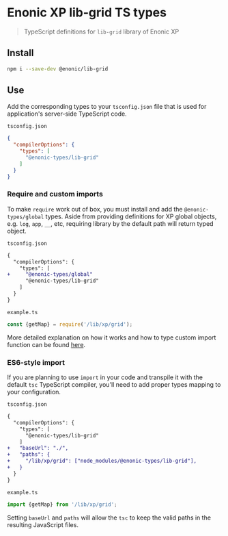 # Enonic XP lib-grid TS types

> TypeScript definitions for `lib-grid` library of Enonic XP

## Install

```bash
npm i --save-dev @enonic/lib-grid
```

## Use

Add the corresponding types to your `tsconfig.json` file that is used for application's server-side TypeScript code.

`tsconfig.json`

```json
{
  "compilerOptions": {
    "types": [
      "@enonic-types/lib-grid"
    ]
  }
}
```

### Require and custom imports

To make `require` work out of box, you must install and add the `@enonic-types/global` types. Aside from providing definitions for XP global
objects, e.g. `log`, `app`, `__`, etc, requiring library by the default path will return typed object.

`tsconfig.json`

```diff
{
  "compilerOptions": {
    "types": [
+     "@enonic-types/global"
      "@enonic-types/lib-grid"
    ]
  }
}
```

`example.ts`

```ts
const {getMap} = require('/lib/xp/grid');
```

More detailed explanation on how it works and how to type custom import function can be
found [here](https://github.com/enonic/xp/tree/master/modules/lib/typescript/README.md).

### ES6-style import

If you are planning to use `import` in your code and transpile it with the default `tsc` TypeScript compiler, you'll need to add proper
types mapping to your configuration.

`tsconfig.json`

```diff
{
  "compilerOptions": {
    "types": [
      "@enonic-types/lib-grid"
    ]
+   "baseUrl": "./",
+   "paths": {
+     "/lib/xp/grid": ["node_modules/@enonic-types/lib-grid"],
+   }
  }
}
```

`example.ts`

```ts
import {getMap} from '/lib/xp/grid';
```

Setting `baseUrl` and `paths` will allow the `tsc` to keep the valid paths in the resulting JavaScript files.
